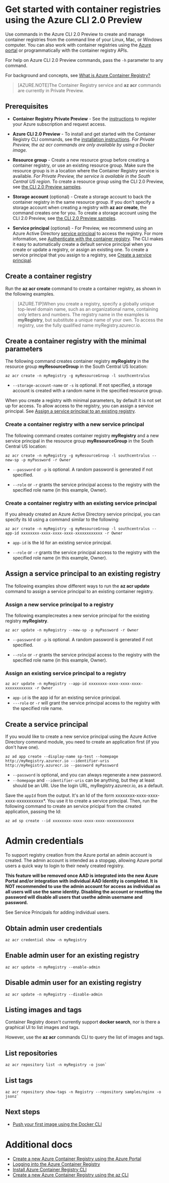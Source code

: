 <properties
   pageTitle="Container registries with the CLI | Microsoft Azure"
   description="Get started using the Azure Container Registry service with the Azure CLI 2.0 Preview"
   services="container-registry"
   documentationCenter=""
   authors="stevelas"
   manager="balans"
   editor="dlepow"
   tags=""
   keywords=""/>

<tags
   ms.service="container-registry"
   ms.devlang="na"
   ms.topic="get-started-article"
   ms.tgt_pltfrm="na"
   ms.workload="na"
   ms.date="10/19/2016"
   ms.author="stevelas"/>

# Get started with container registries using the Azure CLI 2.0 Preview


Use commands in the Azure CLI 2.0 Preview to create and manage container registries from the command line of your Linux, Mac, or Windows computer. You can also work with container registries using the [Azure portal](container-registry-get-started-portal.md) or programmatically with the container registry APIs.

For help on Azure CLI 2.0 Preview commands, pass the `-h` parameter to any command.

For background and concepts, see [What is Azure Container Registry?](container-registry-intro.md)

>[AZURE.NOTE]The Container Registry service and **az acr** commands are currently in Private Preview.

## Prerequisites

* **Container Registry Private Preview** - See the [instructions](container-registry-get-access.md) to register your Azure subscription and request access.

* **Azure CLI 2.0 Preview** - To install and get started with the Container Registry CLI commands, see the [installation instructions](container-registry-get-started-azure-cli-install.md). *For Private Preview, the az acr commands are only available by using a Docker image.*

* **Resource group** - Create a new resource group before creating a container registry, or use an existing resource group. Make sure the resource group is in a location where the Container Registry service is available. *For Private Preview, the service is available in the South Central US region.* To create a resource group using the CLI 2.0 Preview, see [the CLI 2.0 Preview samples](https://github.com/Azure/azure-cli-samples/tree/master/arm). 

* **Storage account** (optional) - Create a storage account to back the container registry in the same resource group. If you don't specify a storage account when creating a registry with **az acr create**, the command creates one for you. To create a storage account using the CLI 2.0 Preview, see [the CLI 2.0 Preview samples](https://github.com/Azure/azure-cli-samples/tree/master/storage).

* **Service principal** (optional) - For Preview, we recommend using an Azure Active Directory [service principal](https://azure.microsoft.com/documentation/articles/active-directory-application-objects/) to access the registry. For more information, see [Authenticate with the container registry](container-registry-authenticate.md). The CLI makes it easy to automatically create a default service principal when you create or update a registry, or assign an existing one. To create a service principal that you assign to a registry, see [Create a service principal](#create-a-service-principal). 


## Create a container registry

Run the **az acr create** command to create a container registry, as shown in the following examples. 

>[AZURE.TIP]When you create a registry, specify a globally unique top-level domain name, such as an organizational name, containing only letters and numbers. The registry name in the examples is **myRegistry**, but substitute a unique name of your own. To access the registry, use the fully qualified name myRegistry.azurecr.io.
  

## Create a container registry with the minimal parameters

The following command creates container registry **myRegistry** in the resource group **myResourceGroup** in the South Central US location:

```
az acr create -n myRegistry -g myResourceGroup -l southcentralus
```

* `--storage-account-name` or `-s` is optional. If not specified, a storage account is created with a random name in the specified resource group.

When you create a registry with minimal parameters, by default it is not set up for access. To allow access to the registry, you can assign a service principal. See [Assign a service principal to an existing registry](#assign-a-service-principal-to-an-existing-registry).

### Create a container registry with a new service principal

The following command creates container registry **myRegistry** and a new service principal in the resource group **myResourceGroup** in the South Central US location:


```
az acr create -n myRegistry -g myResourceGroup -l southcentralus --new-sp -p myPassword -r Owner
```

* `--password` or `-p` is optional. A random password is generated if not specified.

* `--role` or `-r` grants the service principal access to the registry with the specified role name (in this example, Owner).




### Create a container registry with an existing service principal

If you already created an Azure Active Directory service principal, you can specify its Id using a command similar to the following:

```
az acr create -n myRegistry -g myResourceGroup -l southcentralus --app-id xxxxxxxx-xxxx-xxxx-xxxx-xxxxxxxxxxxx -r Owner
```

* `app-id` is the Id for an existing service principal.

* `--role` or `-r` grants the service principal access to the registry with the specified role name (in this example, Owner).


## Assign a service principal to an existing registry

The following examples show different ways to run the **az acr update** command to assign a service principal to an existing container registry.

### Assign a new service principal to a registry

The following examplecreates a new service principal for the existing registry **myRegistry**.
 
```
az acr update -n myRegistry --new-sp -p myPassword -r Owner
```

* `--password` or `-p` is optional. A random password is generated if not specified.

* `--role` or `-r` grants the service principal access to the registry with the specified role name (in this example, Owner).

### Assign an existing service principal to a registry

```
az acr update -n myRegistry --app-id xxxxxxxx-xxxx-xxxx-xxxx-xxxxxxxxxxxx -r Owner
```

* `app-id` is the app id for an existing service principal.<br>
* `---role` or `-r` will grant the service principal access to the registry with the specified role name.


## Create a service principal

If you would like to create a new service principal using the Azure Active Directory command module, you need to create an application first (if you don't have one). 

```
az ad app create --display-name sp-test --homepage http://myRegistry.azurecr.io --identifier-uris http://myRegistry.azurecr.io --password myPassword
```

* `--password` is optional, and you can always regenerate a new password.
* `--homepage` and `--identifier-uris` can be anything, but they at least should be an URI. Use the login URL, myRegistry.azurecr.io, as a default.

Save the `appId` from the output. It's an Id of the form xxxxxxxx-xxxx-xxxx-xxxx-xxxxxxxxxxx*. You use it to create a service principal. Then, run the following command to create an service pricipal from the created application, passing the Id:

```
az ad sp create --id xxxxxxxx-xxxx-xxxx-xxxx-xxxxxxxxxxxx
```


# Admin credentials
To support registry creation from the Azure portal an admin account is created. The admin account is intended as a stopgap, allowing Azure portal users a quick way to login to their newly created registry. 
 
**This feature will be removed once AAD is integrated into the new Azure Portal and/or integration with individual AAD Identity is completed. It is NOT recommended to use the admin account for access as individual as all users will use the same identity. Disabling the account or resetting the password will disable all users that usethe admin username and password.** 

See Service Principals for adding individual users. 

## Obtain admin user credentials

```
az acr credential show -n myRegistry
```

## Enable admin user for an existing registry

```
az acr update -n myRegistry --enable-admin
```

## Disable admin user for an existing registry

```
az acr update -n myRegistry --disable-admin
```

## Listing images and tags 
Container Registry doesn't currently support **docker search**, nor is there a graphical UI to list images and tags.

However, use the **az acr** commands CLI to query the list of images and tags.

## List repositories 

```
az acr repository list -n myRegistry -o json`
```

## List tags

```
az acr repository show-tags -n Registry --repository samples/nginx -o jsonz`
```

## Next steps
* [Push your first image using the Docker CLI](./container-registry-get-started-docker-cli.md)

# Additional docs
* [Create a new Azure Container Registry using the Azure Portal](./container-registry-get-started-portal.md)
* [Logging into the Azure Container Registry](container-registry-authentication.md) 
* [Install Azure Container Registry CLI ](./container-registry-get-started-azure-cli-install.md)
* [Create a new Azure Container Registry using the az CLI](./container-registry-get-started-azure-cli.md)
